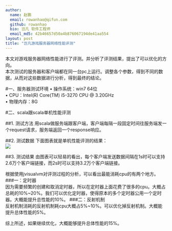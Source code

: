 ```yaml
---
author:
  name: 赵鹏
  email: rowanhao@qifun.com
  github: rowanhao
  bio: 岂凡 软件工程师
  email_md5: 42b46657d50a4b876067194de41aa554
layout: post
title: "岂凡游戏服务器网络性能评测"
---
```


本文对游戏服务器网络性能进行了评测。并分析了评测结果，提出了可以优化的方向。  
本次测试的服务器和客户端都在同一台pc上运行。调整各个参数，得到不同的数据，从而对这些数据进行分析，得到最终的结论。  

#一、服务器测试环境
•	操作系统：win7 64位  
•	CPU：Intel(R) Core(TM) i5-3270 CPU @ 3.20GHz  
•	物理内存：8G

#二、scala跟scala单机性能评测

##1. 测试方法
用scala做服务端跟客户端，客户端每隔一段固定时间往服务端发一个request请求，服务端返回一个response响应。

##2. 测试数据
下面图表就是单机性能评测的结果：  
![](http://i.imgur.com/clx6PVG.png)  


##3. 测试结果
由图表可以轻易的看出，每个客户端发送数据间隔在1s时可以支持2.6万个客户端链接，而2s时可以支持3.2万个客户端链接。  


根据使用jvisualvm对评测过程的分析，可以看出最能消耗cpu的有两个地方。  
###一：定时器  
因为需要频繁的创建和取消定时器，所以在定时器上面花费了很多的cpu。大概占总耗的10%~20%。我们可以优化定时器，使得原本的多个定时器公用一个定时器。大概能提升总性能的10%。
###二：反射机制  
反射机制消耗的反射机制耗cpu大概占5%~10%。可以优化掉反射机制。大概能提升总体性能的5%。  


综上所述，如果继续优化，大概能够提升总体性能的15%。
